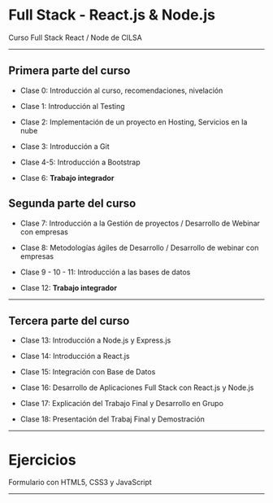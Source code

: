 # Full Stack - React.js & Node.js

Curso Full Stack React / Node de CILSA

---

## Primera parte del curso

- Clase 0: Introducción al curso, recomendaciones, nivelación

- Clase 1: Introducción al Testing

- Clase 2: Implementación de un proyecto en Hosting, Servicios en la nube

- Clase 3: Introducción a Git

- Clase 4-5: Introducción a Bootstrap

- Clase 6: **Trabajo integrador**    

## Segunda parte del curso

- Clase 7: Introducción a la Gestión de proyectos / Desarrollo de Webinar con empresas

- Clase 8: Metodologías ágiles de Desarrollo / Desarrollo de webinar con empresas

- Clase 9 - 10 - 11: Introducción a las bases de datos

- Clase 12: **Trabajo integrador**
  
---

## Tercera parte del curso

- Clase 13: Introducción a Node.js y Express.js

- Clase 14: Introducción a React.js

- Clase 15: Integración con Base de Datos

- Clase 16: Desarrollo de Aplicaciones Full Stack con React.js y Node.js

- Clase 17: Explicación del Trabajo Final y Desarrollo en Grupo

- Clase 18: Presentación del Trabaj Final y Demostración

---     

# Ejercicios

Formulario con HTML5, CSS3 y JavaScript

---